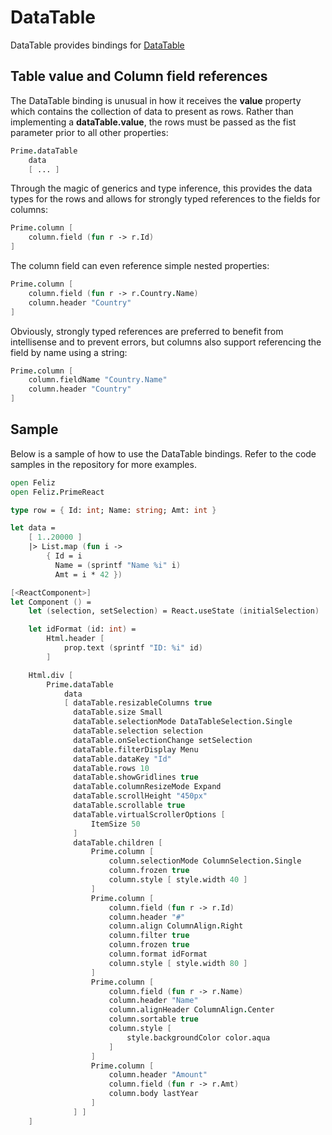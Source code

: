 # DataTable

DataTable provides bindings for [DataTable](https://www.primefaces.org/primereact/datatable/)

## Table value and Column field references

The DataTable binding is unusual in how it receives the **value** property which contains the collection of data to present as rows.  Rather than implementing a **dataTable.value**, the rows must be passed as the fist parameter prior to all other properties:

```fsharp
Prime.dataTable
    data
    [ ... ]
```

Through the magic of generics and type inference, this provides the data types for the rows and allows for strongly typed references to the fields for columns:

```fsharp
Prime.column [
    column.field (fun r -> r.Id)
]
```

The column field can even reference simple nested properties:

```fsharp
Prime.column [
    column.field (fun r -> r.Country.Name)
    column.header "Country"
]
```

Obviously, strongly typed references are preferred to benefit from intellisense and to prevent errors, but columns also support referencing the field by name using a string:

```fsharp
Prime.column [
    column.fieldName "Country.Name"
    column.header "Country"
]
```


## Sample

Below is a sample of how to use the DataTable bindings. Refer to the code samples in the repository for more examples.

```fsharp
open Feliz
open Feliz.PrimeReact

type row = { Id: int; Name: string; Amt: int }

let data =
    [ 1..20000 ]
    |> List.map (fun i ->
        { Id = i
          Name = (sprintf "Name %i" i)
          Amt = i * 42 })

[<ReactComponent>]
let Component () =
    let (selection, setSelection) = React.useState (initialSelection)

    let idFormat (id: int) =
        Html.header [
            prop.text (sprintf "ID: %i" id)
        ]

    Html.div [
        Prime.dataTable
            data
            [ dataTable.resizableColumns true
              dataTable.size Small
              dataTable.selectionMode DataTableSelection.Single
              dataTable.selection selection
              dataTable.onSelectionChange setSelection
              dataTable.filterDisplay Menu
              dataTable.dataKey "Id"
              dataTable.rows 10
              dataTable.showGridlines true
              dataTable.columnResizeMode Expand
              dataTable.scrollHeight "450px"
              dataTable.scrollable true
              dataTable.virtualScrollerOptions [
                  ItemSize 50
              ]
              dataTable.children [
                  Prime.column [
                      column.selectionMode ColumnSelection.Single
                      column.frozen true
                      column.style [ style.width 40 ]
                  ]
                  Prime.column [
                      column.field (fun r -> r.Id)
                      column.header "#"
                      column.align ColumnAlign.Right
                      column.filter true
                      column.frozen true
                      column.format idFormat
                      column.style [ style.width 80 ]
                  ]
                  Prime.column [
                      column.field (fun r -> r.Name)
                      column.header "Name"
                      column.alignHeader ColumnAlign.Center
                      column.sortable true
                      column.style [
                          style.backgroundColor color.aqua
                      ]
                  ]
                  Prime.column [
                      column.header "Amount"
                      column.field (fun r -> r.Amt)
                      column.body lastYear
                  ]
              ] ]
    ]
```